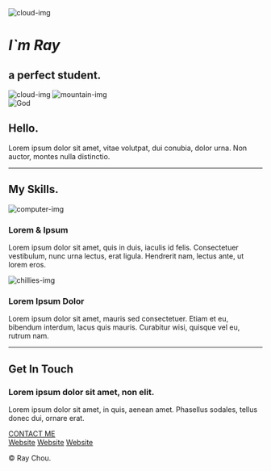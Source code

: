 <!DOCTYPE html>
<html lang="en" dir="ltr">
  <head>
    <meta charset="utf-8">
    <title>Ray Chou`s site</title>
    <!-- <link rel="icon" type="image/x-icon" href="images/mountain.png"> -->
    <link rel="stylesheet" href="CSS/style.css">
    <link rel="preconnect" href="https://fonts.googleapis.com"><link rel="preconnect" href="https://fonts.gstatic.com" crossorigin><link href="https://fonts.googleapis.com/css2?family=Merriweather&family=Montserrat&family=Sacramento&display=swap" rel="stylesheet">
  </head>
  <body>
  <div class="top">
    <img class="top-cloud" src="images/cloud.png" alt="cloud-img">
    <h1><em>I`m Ray</em></h1>
    <h2>a perfect student.</h2>
    <img class="bottom-cloud" src="images/cloud.png" alt="cloud-img">
    <img src="images/mountain.png" alt="mountain-img">
  </div>

  <div class="middle">
    <div class="profile">
      <img class="farmer" src="https://cdn-icons-png.flaticon.com/512/921/921043.png" alt="God">
      <h2>Hello.</h2>
      <p>Lorem ipsum dolor sit amet, vitae volutpat, dui conubia, dolor urna. Non auctor, montes nulla distinctio.</p>
    </div>
    <hr>
    <div class="skills">
      <h2>My Skills.</h2>
      <div class="skill-row">
        <img class="dragon" src="https://cdn-icons-png.flaticon.com/512/6479/6479693.png" alt="computer-img">
        <h3>Lorem & Ipsum</h3>
        <p>Lorem ipsum dolor sit amet, quis in duis, iaculis id felis. Consectetuer vestibulum, nunc urna lectus, erat ligula. Hendrerit nam, lectus ante, ut lorem eros.</p>
      </div>
      <div class="skill-row">
        <img class="whale" src="https://cdn-icons-png.flaticon.com/512/4971/4971976.png" alt="chillies-img">
        <h3>Lorem Ipsum Dolor</h3>
        <p>Lorem ipsum dolor sit amet, mauris sed consectetuer. Etiam et eu, bibendum interdum, lacus quis mauris. Curabitur wisi, quisque vel eu, rutrum nam.</p>
      </div>
    </div>
    <hr>
    <div class="contact-me">
      <h2>Get In Touch</h2>
      <h3>Lorem ipsum dolor sit amet, non elit.</h3>
      <p>Lorem ipsum dolor sit amet, in quis, aenean amet. Phasellus sodales, tellus donec dui, ornare erat.</p>
      <a class="btn" href="mailto:Polarisray3@gmail.com">CONTACT ME</a>
    </div>
  </div>


  <div class="bottom">
    <a class="footer-link" href="file:///C:/Users/st106/OneDrive/%E6%A1%8C%E9%9D%A2/web%20development/CSS-My%20Site/index.html">Website</a>
    <a class="footer-link" href="file:///C:/Users/st106/OneDrive/%E6%A1%8C%E9%9D%A2/web%20development/CSS-My%20Site/index.html">Website</a>
    <a class="footer-link" href="file:///C:/Users/st106/OneDrive/%E6%A1%8C%E9%9D%A2/web%20development/CSS-My%20Site/index.html">Website</a>
    <p>© Ray Chou.</p>
  </div>
  </body>
</html>
